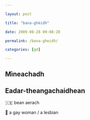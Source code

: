 ```yaml
---

layout: post

title: "bana-ghèidh"

date: 2009-08-28 09:08:28

permalink: /bana-gheidh/

categories: [gd]

---
```


## Mìneachadh

## Eadar-theangachaidhean

&#x1f1ee;&#x1f1ea; bean aerach

&#x1f3f4;&#xe0067;&#xe0062;&#xe0065;&#xe006e;&#xe0067;&#xe007f; a gay woman / a lesbian